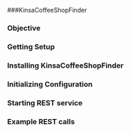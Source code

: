 ###KinsaCoffeeShopFinder
### Objective

### Getting Setup

### Installing KinsaCoffeeShopFinder

### Initializing Configuration

### Starting REST service

### Example REST calls
